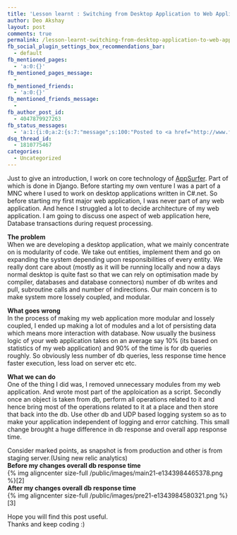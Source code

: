 ```yaml
---
title: 'Lesson learnt : Switching from Desktop Application to Web Application development'
author: Deo Akshay
layout: post
comments: true
permalink: /lesson-learnt-switching-from-desktop-application-to-web-application-development/
fb_social_plugin_settings_box_recommendations_bar:
  - default
fb_mentioned_pages:
  - 'a:0:{}'
fb_mentioned_pages_message:
  - 
fb_mentioned_friends:
  - 'a:0:{}'
fb_mentioned_friends_message:
  - 
fb_author_post_id:
  - 4047879927263
fb_status_messages:
  - 'a:1:{i:0;a:2:{s:7:"message";s:100:"Posted to <a href="http://www.facebook.com/4047879927263" target="_blank">your Facebook Timeline</a>";s:5:"error";s:0:"";}}'
dsq_thread_id:
  - 1810775467
categories:
  - Uncategorized
---
```

Just to give an introduction, I work on core technology of [AppSurfer][1]. Part of which is done in Django. Before starting my own venture I was a part of a MNC where I used to work on desktop applications written in C#.net. So before starting my first major web application, I was never part of any web application. And hence I struggled a lot to decide architecture of my web application. I am going to discuss one aspect of web application here, Database transactions during request processing.

**The problem**  
When we are developing a desktop application, what we mainly concentrate on is modularity of code. We take out entities, implement them and go on expanding the system depending upon responsibilities of every entity. We really dont care about (mostly as it will be running locally and now a days normal desktop is quite fast so that we can rely on optimisation made by compiler, databases and database connectors) number of db writes and pull, subroutine calls and number of indirections. Our main concern is to make system more lossely coupled, and modular.

**What goes wrong**  
In the process of making my web application more modular and lossely coupled, I ended up making a lot of modules and a lot of persisting data which means more interaction with database. Now usually the business logic of your web application takes on an average say 10% (its based on statistics of my web application) and 90% of the time is for db queries roughly. So obviously less number of db queries, less response time hence faster execution, less load on server etc etc. 

**What we can do**  
One of the thing I did was, I removed unnecessary modules from my web application. And wrote most part of the apploication as a script. Secondly once an object is taken from db, perform all operations related to it and hence bring most of the operations related to it at a place and then store that back into the db. Use other db and UDP based logging system so as to make your application independent of logging and error catching. This small change brought a huge difference in db response and overall app response time. 

Consider marked points, as snapshot is from production and other is from staging server.(Using new relic analytics)  
**Before my changes overall db response time**  
{% img aligncenter size-full /public/images/main21-e1343984465378.png %}\[2\]  
**After my changes overall db response time**  
{% img aligncenter size-full /public/images/pre21-e1343984580321.png %}\[3\]

Hope you will find this post useful.  
Thanks and keep coding :)

 [1]: http://appsurfer.com
 [2]: http://rashcoder.com/wp-content/uploads/2012/08/main21-e1343984465378.png
 [3]: http://rashcoder.com/wp-content/uploads/2012/08/pre21.png
